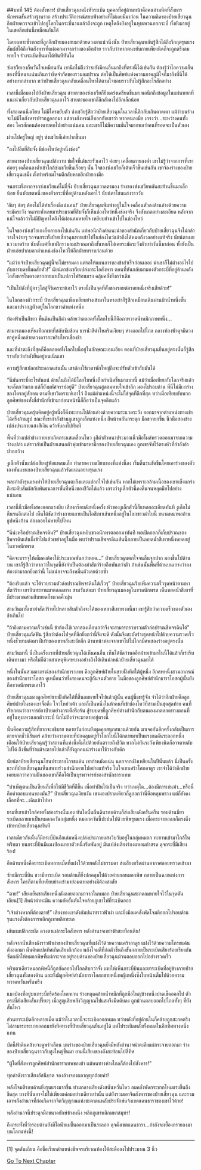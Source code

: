 ##บทที่ 145 ต้องสังหาร!
ป๋ายเสี่ยวฉุนหนังหัวระเบิด บุคคลที่อยู่ด้านหน้าคือคนอำมหิตที่สังหารนักพรตขั้นสร้างฐานราก สร้างประวัติการณ์สยบฟ้าอย่างที่ไม่เคยมีมาก่อน ในความคิดของป๋ายเสี่ยวฉุน อีกฝ่ายควรจะเข้าไปอยู่โลกในกระบี่นานแล้วถึงจะถูก เหตุใดถึงยังอยู่ในหุบเหวนอกกระบี่ ทั้งยังมาอยู่ในเขตลึกเช่นนี้เหมือนกันได้

โดยเฉพาะชั่วขณะที่ถูกอีกฝ่ายมองสบมาด้วยดวงตาแน่วนิ่งนั้น ป๋ายเสี่ยวฉุนพลันรู้สึกได้ถึงวิกฤตรุนแรง สัมผัสได้ถึงจิตสังหารที่แผ่ออกมาจากร่างของอีกฝ่าย ราวกับว่าหากตนขยับกายเพียงนิดก็จะถูกตรึงลมหายใจ ร่างระเบิดขึ้นมาได้ทันทีทันใด

ซ่งเชวียเองก็หวั่นใจเหมือนกัน เขานึกไม่ถึงว่าจะยังมีคนอื่นมาถึงที่ตรงนี้ได้เช่นกัน ต้องรู้ว่าไอความเย็นของที่นี่หนาแน่นเกินกว่าขีดจำกัดของรวมลมปราณ ต่อให้เป็นศิษย์แห่งความภาคภูมิใจก็มาถึงที่นี่ได้อย่างยากลำบาก ทว่าป๋ายเสี่ยวฉุนกลับเคลื่อนไหวได้ตามใจชอบราวกับไม่รู้สึกอะไรสักอย่าง

เวลานี้เมื่อมองไปยังป๋ายเสี่ยวฉุน สายตาของซ่งเชวียก็ยิ่งเคร่งเครียดขึ้นมา พอนึกถึงข้อมูลในแผ่นหยกที่แนะนำเกี่ยวกับป๋ายเสี่ยวฉุนเอาไว้ สายตาของเขาก็ลึกล้ำลงไปอีกเล็กน้อย

ทั้งสองคนนิ่งเงียบ ไม่มีใครขยับตัว ซ่งเชวียรู้สึกว่าป๋ายเสี่ยวฉุนในเวลานี้ลึกลับเกินคาดเดา แม้ว่าบนร่างจะไม่มีไอสังหารปรากฏออกมา แต่ลางสังหรณ์ก็บอกกับเขาว่า หากตนลงมือ เกรงว่า...ระหว่างคนทั้งสอง ใครสักคนต้องตายตกไปอย่างแน่นอน และเขาก็ไม่มีความมั่นใจมากพอว่าคนที่รอดจะเป็นตัวเอง

ผ่านไปครู่ใหญ่ อยู่ๆ ซ่งเชวียก็เอ่ยปากขึ้นมา

“ลงไปอีกยี่สิบจั้ง มีช่องโหว่อยู่หนึ่งช่อง”

สายตาของป๋ายเสี่ยวฉุนเปล่งวาบ ข่มใจที่เต้นระรัวเอาไว้ ค่อยๆ เคลื่อนกายลงต่ำ เขาไม่รู้ว่าจากการที่เขาค่อยๆ เคลื่อนลงต่ำเข้าใกล้ซ่งเชวียขึ้นเรื่อยๆ นั้น ใจของซ่งเชวียก็เต้นเร็วขึ้นเช่นกัน เขาจ้องร่างของป๋ายเสี่ยวฉุนเขม็ง ตั้งท่าพร้อมโจมตีกลับหากอีกฝ่ายลงมือ 

จนกระทั่งหากจากซ่งเชวียแค่ไม่กี่จั้ง ป๋ายเสี่ยวฉุนกวาดตามอง ร่างของซ่งเชวียพลันสะท้านขึ้นมาเล็กน้อย ยืนบังเขตหนึ่งของตัวกระบี่ที่อยู่ด้านหลังเอาไว้ นัยน์ตาโชนแสงวาววับ

‘ลับๆ ล่อๆ ต้องไม่ได้ทำเรื่องดีแน่นอน!’ ป๋ายเสี่ยวฉุนพึมพำอยู่ในใจ เคลื่อนตัวลงด้านล่างด้วยความระมัดระวัง จนกระทั่งเลยมาประมาณยี่สิบจั้งก็เห็นช่องโหว่หนึ่งช่องจริง จึงสังเกตอย่างละเอียด หลังจากแน่ใจแล้วว่าไม่มีปัญหาใดถึงได้ผ่อนลมหายใจ เหยียบย่างเข้าไปในช่องโหว่

ในใจของซ่งเชวียเองก็คลายลงไปเช่นกัน แต่พอนึกถึงคำแนะนำของสำนักเกี่ยวกับป๋ายเสี่ยวฉุนจึงไม่กล้าวางใจง่ายๆ รอจนกระทั่งป๋ายเสี่ยวฉุนหายเข้าไปในช่องโหว่แล้วถึงได้หมดกังวลอย่างแท้จริง นัยน์ตาเผยแววมาดร้าย นับตั้งแต่ที่เขาฝึกรวมลมปราณมาถึงขั้นหกก็ไม่เคยระมัดระวังตัวเท่าวันนี้มาก่อน ทั้งยังเป็นฝ่ายเอ่ยปากบอกตำแหน่งช่องโหว่ให้อีกฝ่ายทราบก่อนด้วย

“แม้ว่าเจ้าป๋ายเสี่ยวฉุนผู้นี้จะไม่ธรรมดา แต่รอให้แผนการของข้าสำเร็จก่อนเถอะ ฆ่าเขาก็ไม่ต่างอะไรไปกับการบดขยี้มดสักตัว!” นัยน์ตาซ่งเชวียเปล่งกระไอสังหาร ตอนที่หันกลับมามองตัวกระบี่ที่อยู่ด้านหลัง ไอสังหารในดวงตากลายมาเป็นเปลวไฟร้อนแรง คลุ้มคลั่งยิ่งกว่าเดิม

“เป็นไปดังที่ผู้อาวุโสอู๋จี๋วิเคราะห์เอาไว้ ตรงนี้เป็นจุดที่ตั้งของรอยต่อรอยหนึ่งจริงเสียด้วย!”

ในโลกของตัวกระบี่ ป๋ายเสี่ยวฉุนเพิ่งเหยียบย่างเข้ามาในทางเข้าก็รู้สึกเหมือนเดินผ่านผิวน้ำหนึ่งชั้น และมาปรากฏตัวอยู่ในโลกขาวดำแห่งหนึ่ง

ท้องฟ้าเป็นสีขาว พื้นดินเป็นสีดำ คล้ายว่าตลอดทั้งโลกใบนี้ก็คือภาพวาดน้ำหมึกภาพหนึ่ง... 

สามารถมองเห็นเทือกเขาที่สลับซับซ้อน ธารน้ำสีดำไหลรินเงียบๆ ห่างออกไปไกล กลางท้องฟ้าดุจมีดวงตาคู่หนึ่งคล้ายดวงดาวกะพริบไหวเชื่องช้า

และที่น่าตะลึงที่สุดก็คือตลอดทั้งโลกใบนี้อยู่ในลักษณะเอนเอียง ตอนที่ป๋ายเสี่ยวฉุนยืนอยู่ตรงนั้นก็รู้สึกราวกับว่ากำลังยืนอยู่บนเนินเขา

ความรู้สึกแปลกประหลาดเช่นนั้น เขาต้องใช้เวลาพักใหญ่ถึงจะปรับตัวเข้ากับมันได้

“นี่มันกระบี่อะไรกันแน่ ด้านในถึงได้มีโลกใบหนึ่งถือกำเนิดขึ้นมาแบบนี้ แม้ว่าเมื่อเทียบกับโลกจริงแล้วจะเล็กกว่ามาก แต่ก็ยังมหัศจรรย์อยู่ดี” ป๋ายเสี่ยวฉุนสูดลมหายใจเข้าลึก มองไปรอบด้าน ที่นี่ไม่มีเงาร่างของใครอยู่สักคน ตามที่เขาวิเคราะห์เอาไว้ ถึงแม้ตำแหน่งนี้จะไม่ใช่จุดที่ลึกที่สุด ทว่าเมื่อเทียบกับพวกลูกศิษย์ของทั้งสี่สำนักที่เข้ามาก่อนหน้านี้ก็ถือว่าเป็นจุดลึกแล้ว

ป๋ายเสี่ยวฉุนครุ่นคิดอยู่ครู่หนึ่งก็ดิ่งทะยานไปด้านล่างด้วยความระแวดระวัง ออกมาจากตำแหน่งทางเข้าได้ครึ่งก้านธูป ขณะที่เขากำลังข้ามภูเขาลูกเล็กแห่งหนึ่ง สีหน้าพลันกระตุก มือขวายกขึ้น นิ้วมือสองข้างเปล่งประกายแสงสีเงิน คว้าจับลงไปทันที 

พื้นที่ว่างเปล่าข้างกายเขาเกิดกระแสเคลื่อนไหว งูสีดำตัวหนาประมาณนิ้วมือโผล่พรวดออกมาจากความว่างเปล่า แต่ราวกับเป็นฝ่ายเสนอตัวพุ่งเข้ามาหามือของป๋ายเสี่ยวฉุนเอง ถูกเขาจับไว้ตรงหัวที่กำลังอ้าปากกว้าง

งูเล็กตัวนั้นเปล่งเสียงขู่ฟ่อแหลมเล็ก ทำลายความเงียบของที่แห่งนี้ลง เริ่มดิ้นรนขัดขืนโดยเอาร่างของตัวเองพันแขนของป๋ายเสี่ยวฉุนแล้วรัดแน่นอย่างรุนแรง

พละกำลังรุนแรงทำให้ป๋ายเสี่ยวฉุนตะลึงและแปลกใจไปเช่นกัน หากไม่เพราะกล้ามเนื้อของเขาแข็งแกร่งถึงระดับสัมผัสกับพันธนาการขั้นที่หนึ่งของชีวิตได้แล้ว เกรงว่างูเล็กตัวนี้คงดิ้นจนหลุดมือไปอย่างแน่นอน

เวลานี้นิ้วมือทั้งสองออกแรงบีบ เสียงกร๊อบดังหนึ่งครั้ง หัวของงูเล็กตัวนี้ก็แหลกละเอียดทันที งูเล็กไม่ดิ้นรนอีกต่อไป เห็นได้ชัดว่าร่างกายกลายเป็นไอสีเทาเส้นหนึ่งอยู่ในโลกขาวดำใบนี้ ขนาดหนาพอก้านธูปหนึ่งก้าน ล่องลอยไม่หายไปไหน

“นี่น่ะหรือปราณชีพจรดิน?” ป๋ายเสี่ยวฉุนหยิบขวดนักพรตออกมาทันที พอเปิดออกก็เก็บปราณของชีพจรดินเส้นนี้เข้าไปแล้วเขย่าอยู่ในมือ พบว่าปราณชีพจรดินเส้นนี้กลายเป็นหยดน้ำสีเทาหนึ่งหยดอยู่ในขวดนักพรต

“คิดจะบรรจุให้เต็มคงต้องใช้ประมาณพันกว่าหยด...” ป๋ายเสี่ยวฉุนตกใจจนลิ้นจุกปาก มองขึ้นไปด้านบน เขาก็รู้สึกว่าหากว่าในจุดนี้ยังจำเป็นต้องฆ่าสัตว์ร้ายอีกพันกว่าตัว ถ้าเช่นนั้นพื้นที่ด้านบนเกรงว่าคงต้องฆ่ามากกยิ่งกว่านี้ ไม่แน่อาจจะถึงหมื่นตัวเลยด้วยซ้ำ

“ต้องรีบแล้ว จะได้รวบรวมตัวล่อปราณชีพจรดินได้เร็วๆ” ป๋ายเสี่ยวฉุนรีบเพิ่มความเร็วรุดหน้าตามหาสัตว์ร้าย เขาบินทะยานมาตลอดทาง สามวันต่อมา ป๋ายเสี่ยวฉุนมองดูในขวดนักพรต เห็นหยดน้ำสีเทาที่มีประมาณสามสิบหยดก็ขมวดคิ้วมุ่น

สามวันมานี้เขาฆ่าสัตว์ร้ายไปหลายสิบตัวถึงจะได้ของเหลวสีเทาพวกนี้มา เขารู้สึกว่าความเร็วของตัวเองช้าเกินไป

“ถ้าอิงตามความเร็วเช่นนี้ ข้าต้องใช้เวลาสองเดือนกว่าจึงจะสามารถรวบรวมตัวล่อปราณชีพจรดินได้” ป๋ายเสี่ยวฉุนกัดฟัน รู้สึกว่าต้องไปจุดที่ลึกยิ่งกว่านี้จึงจะดี ดังนั้นจึงสะบัดร่างรุดหน้าไปด้วยความรวดเร็ว หนึ่งชั่วยามต่อมา ฝีเท้าของเขาพลันชะงักกึก ด้านหน้าห่างจากเขาไปไม่ไกลมีศพสองร่างอยู่ตรงนั้น

สามวันมานี้ นี่เป็นครั้งแรกที่ป๋ายเสี่ยวฉุนได้เห็นคนอื่น เห็นได้ชัดว่าพออีกฝ่ายเข้ามาในนี้ได้แล้วก็เร่งรีบเดินทางมา หรือไม่ก็ด้วยสาเหตุพิเศษบางอย่างถึงได้เดินนำหน้าป๋ายเสี่ยวฉุนมาได้

หนึ่งในนั้นสวมอาภรณ์ของสำนักธาราเทพ คือลูกศิษย์ฝ่ายในชายฝั่งทิศใต้ผู้หนึ่ง อีกศพหนึ่งสวมอาภรณ์ของสำนักธาราโอสถ ดูเหมือนว่าทั้งสองคนจะสู้กันจนตัวตาย ในมือของลูกศิษย์สำนักธาราโอสถผู้นั้นยังถือขวดนักพรตเอาไว้

ป๋ายเสี่ยวฉุนมองลูกศิษย์ชายฝั่งทิศใต้ที่สิ้นลมหายใจไปแล้วผู้นั้น คนผู้นี้เขารู้จัก จำได้ว่าอีกฝ่ายคือลูกศิษย์ฝ่ายในของเขาจื่อติ่ง โจวโหย่วเต้า และก็เป็นหนึ่งในห้าคนที่เข้าช่องโหว่ที่สามเป็นชุดสุดท้าย คนที่เรียกตนว่าอาจารย์อาป๋ายอย่างกระตือรือร้น สู้รบบดขยี้ลูกศิษย์ต่างสำนักกับตนเองมาตลอดทางตอนที่อยู่ในหุบเหวนอกตัวกระบี่ นึกไม่ถึงว่าจะมาตายอยู่ตรงนี้

นั่นคือความรู้สึกที่ยากจะอธิบาย หลายวันก่อนยังพูดคุยสนุกสนานด้วยกัน มาเจอกันอีกครั้งกลับเป็นการตายจากชั่วนิรันดร์ คล้ายว่าความตายที่ปกคลุมอยู่ทั่วโลกใบนี้ได้กลายมาเป็นแรงกดดันระลอกหนึ่ง เตือนให้ป๋ายเสี่ยวฉุนรู้ว่าสถานที่แห่งนี้เต็มไปด้วยอันตรายถึงชีวิต หากไม่ทันระวังเพียงนิดก็อาจตายดับไปได้ ถึงขั้นที่ว่าแม้จะตายไปแล้วก็ยังถูกคนนำร่างมาใช้วางกับดัก

นัยน์ตาป๋ายเสี่ยวฉุนโชนประกายโกรธแค้น เขากำหมัดแน่น นอกจากเฝิงเหยียนในปีนั้นแล้ว นี่เป็นครั้งแรกที่ป๋ายเสี่ยวฉุนเห็นสหายร่วมสำนักตายไปอย่างแท้จริง ในใจเขาเศร้าโศกอาดูร เขาจำได้ว่าอีกฝ่ายเคยบอกว่าความฝันของเขาก็คือได้เป็นบุรพาจารย์ของสำนักธาราเทพ

“บำเพ็ญตนเป็นเซียนก็เพื่อให้มีชีวิตที่ดีขึ้น เพื่อทำฝันให้เป็นจริง ทว่าเหตุใด...ต้องมีการเข่นฆ่า...หรือนี่คือค่าตอบแทนของมัน?” ป๋ายเสี่ยวฉุนเงียบงัน เขามองปราดเดียวก็ดูออกว่านี่คือหลุมพราง แต่ก็ยังคงเลือกที่จะ...เดินเข้าไปหา

ยามที่เขาเข้าใกล้ศพทั้งสองร่างนั้นเอง ทันใดนั้นผืนดินรอบด้านก็ส่งเสียงดังครั่นครืน รอบด้านมียาระเบิดกลายมาเป็นหมอกควันกลุ่มหนึ่ง หมอกควันนี้ปะปนไปด้วยพิษรุนแรง เมื่อกระจายออกก็ตรงดิ่งเข้าหาป๋ายเสี่ยวฉุนทันที

เวลาเดียวกันนั้นก็มีกระบี่บินอีกเล่มหนึ่งเปล่งประกายแสงวิบวับอยู่ในกลุ่มหมอก ทะยานเข้ามาใกล้ในพริบตา บนกระบี่บินมีแมงป่องมายาตัวหนึ่งรัดพันอยู่ มันเปล่งเสียงร้องแหลมกำสรด ดุจกระบี่มีเสียงร้อง!  

อีกด้านหนึ่งคือยาระเบิดหลายเม็ดที่แฝงไว้ด้วยพลังไม่ธรรมดา ส่งเสียงกรีดผ่านอากาศลอยพรวดเข้ามา

ซ้ายมีกระบี่บิน ขวามียาระเบิด รอบด้านก็ยิ่งปกคลุมไปด้วยค่ายกลหมอกพิษ กลายเป็นฉากแห่งการสังหาร ใครก็ตามที่เหยียบย่างเข้ามาย่อมตายอย่างมิต้องสงสัย 

“ตาย!” เสียงเย็นชาเสียงหนึ่งดังลอยออกมาจากในหมอก ป๋ายเสี่ยวฉุนสะกดลมหายใจไว้ในจุดตันเถียน[1] สีหน้าดำทะมึน ความอัดอั้นตันใจคล้ายภูเขาไฟที่ระเบิดออก

“เจ้าต่างหากที่ต้องตาย!” เสียงของเขาดังกัมปนาทราวฟ้าผ่า และยิ่งมีลมคลั่งพัดโจมตีออกไปรอบด้าน รุนแรงดั่งต้องการพลิกภูเขาพลิกทะเล

เส้นผมปลิวสะบัด ดวงตาแผ่กระไอสังหาร พลังอำนาจเขย่าฟ้าสะเทือนดิน!

หลังจากน้ำเสียงดังราวฟ้าผ่าของป๋ายเสี่ยวฉุนที่แฝงไว้ด้วยความเศร้าอาดูร แฝงไว้ด้วยความโกรธแค้นดังออกมา ผืนดินแปดทิศเกิดเสียงกึกก้อง พลังโจมตีที่ก่อตัวขึ้นถึงขั้นกลายเป็นระเบิดเสียงร้อยเรียงกัน ซัดผลักให้หมอกพิษที่แผ่กระจายอยู่รอบด้านของป๋ายเสี่ยวฉุนม้วนตลบออกไปอย่างรวดเร็ว 

พริบตาเดียวหมอกพิษนี้ก็ถูกซัดออกไปไกลสิบกว่าจั้ง เผยให้เห็นกระบี่บินและยาระเบิดที่อยู่ข้างกายป๋ายเสี่ยวฉุนทั้งสองด้าน และยังมีลูกศิษย์สำนักธาราโอสถชายหนึ่งหญิงหนึ่งซึ่งใบหน้าเต็มไปด้วยความหวาดหวั่นพรั่นพรึง

แมงป่องที่อยู่บนกระบี่กรีดร้องโหยหวน ร่วงหลุดคล้ายน้ำหมึกที่ถูกมือใหญ่ข้างหนึ่งปาดเช็ดออกไป ตัวกระบี่ส่งเสียงลั่นเปรี๊ยะๆ เมื่อสูญเสียพลังวิญญาณไปแสงจึงมืดดับลง ถูกม้วนตลบออกไปไกลทั้งๆ ที่ยังสั่นไหว

ส่วนยาระเบิดอีกหลายเม็ด แม้ว่าในเวลานี้จะระเบิดออกหมด ทว่าพลังที่อยู่ด้านในก็คล้ายถูกสะกดตรึง ไม่สามารถระบายออกมายังทิศทางที่ป๋ายเสี่ยวฉุนยืนอยู่ได้ แต่ไประเบิดพลังทั้งหมดในอีกทิศทางหนึ่งแทน

บัดนี้ฟ้าดินคล้ายจะดูพร่าเลือน บนร่างของป๋ายเสี่ยวฉุนยิ่งมีพลังอำนาจน่าตะลึงแผ่กระจายออกมา ร่างของป๋ายเสี่ยวฉุนราวกับสูงใหญ่ขึ้นมา ยามนี้เสียงของดังสะท้อนไปสี่ทิศ

“ผู้ใดที่สังหารลูกศิษย์สำนักธาราเทพของข้า แม้หนทางห่างไกลก็ต้องไปสังหาร!”

ทุกคำดังราวเสียงอัสนีบาต จองล้างจองผลาญทุกถ้อยคำ!

พลังโจมตีรอบด้านยิ่งรุนแรงมากขึ้น ท่ามกลางเสียงดังสนั่นหวั่นไหว ลมคลั่งพัดกระชากโหมแรงขึ้นถึงขีดสุด บางทีนั่นอาจไม่ใช่เพียงแค่ลมอย่างเดียวเท่านั้น แต่ยังรวมเอาจิตสังหารของป๋ายเสี่ยวฉุน และรวมเอาพลังอำนาจที่ก่อเกิดจากจิตวิญญาณแห่งชะตาตนหลังประจักษ์แจ้งเขตแดนธาราของเขาไว้ด้วย!

พลังอำนาจนี้ประดุจมือขนาดยักษ์ข้างหนึ่ง พลิกภูเขาพลิกมหาสมุทร!

ถึงกระทั่งที่ว่ารอบด้านยังมีไอน้ำแผ่ชื้นออกมาเป็นระลอก ดุจดั่งเขตแดนธารา...กำลังจะเยื้องกรายลงมาบนโลกแห่งนี้!

------------
    
[1] จุดตันเถียน คือชื่อเรียกตำแหน่งชีพจรบริเวณท้องใต้สะดือลงไปประมาณ 3 นิ้ว


[Go To Next Chapter]( ./146.md)